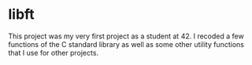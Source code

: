 # libft
This project was my very first project as a student at 42. I recoded a few functions of the C standard library as well as some other utility functions that I use for other projects.

